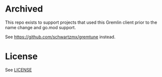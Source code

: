 # Archived
This repo exists to support projects that used this Gremlin client prior to the name change and go.mod support.

See https://github.com/schwartzmx/gremtune instead.

License
==========
See [LICENSE](LICENSE.md)
